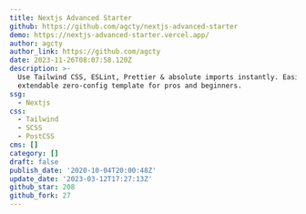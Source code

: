 ```yaml
---
title: Nextjs Advanced Starter
github: https://github.com/agcty/nextjs-advanced-starter
demo: https://nextjs-advanced-starter.vercel.app/
author: agcty
author_link: https://github.com/agcty
date: 2023-11-26T08:07:58.120Z
description: >-
  Use Tailwind CSS, ESLint, Prettier & absolute imports instantly. Easily
  extendable zero-config template for pros and beginners.
ssg:
  - Nextjs
css:
  - Tailwind
  - SCSS
  - PostCSS
cms: []
category: []
draft: false
publish_date: '2020-10-04T20:00:48Z'
update_date: '2023-03-12T17:27:13Z'
github_star: 208
github_fork: 27
---
```

